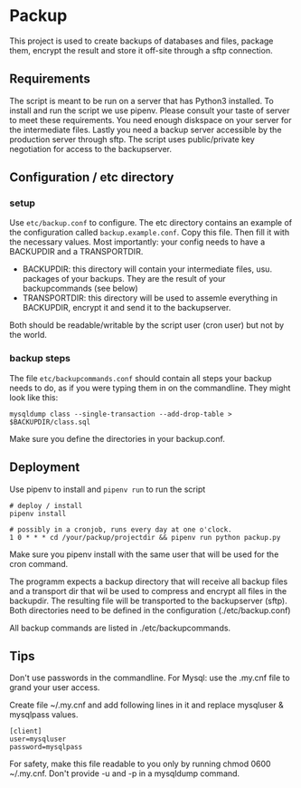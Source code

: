 # Packup
This project is used to create backups of databases and files, package them, encrypt the result and store it off-site through a sftp connection. 

## Requirements
The script is meant to be run on a server that has Python3 installed. To install and run the script we use pipenv. Please consult your taste of server to meet these requirements. You need enough diskspace on your server for the intermediate files. Lastly you need a backup server accessible by the production server through sftp. The script uses public/private key negotiation for access to the backupserver.


## Configuration / etc directory
### setup
Use `etc/backup.conf` to configure. The etc directory contains an example of the configuration called `backup.example.conf`. Copy this file. Then fill it with the necessary values.
Most importantly: your config needs to have a BACKUPDIR and a TRANSPORTDIR. 
- BACKUPDIR: this directory will contain your intermediate files, usu. packages of your backups. They are the result of your backupcommands (see below)
- TRANSPORTDIR: this directory will be used to assemle everything in BACKUPDIR, encrypt it and send it to the backupserver.

Both should be readable/writable by the script user (cron user) but not by the world.
  
### backup steps
The file `etc/backupcommands.conf` should contain all steps your backup needs to do, as if you were typing them in on the commandline. They might look like this: 
```commandline
mysqldump class --single-transaction --add-drop-table > $BACKUPDIR/class.sql
```
Make sure you define the directories in your backup.conf.
    
## Deployment
Use pipenv to install and `pipenv run` to run the script
```
# deploy / install
pipenv install

# possibly in a cronjob, runs every day at one o'clock.
1 0 * * * cd /your/packup/projectdir && pipenv run python packup.py
```
Make sure you pipenv install with the same user that will be used for the cron command.

The programm expects a backup directory that will receive all backup files and a transport dir that wil be used to compress and encrypt all files in the backupdir. The resulting file will be transported to the backupserver (sftp). Both directories need to be defined in the configuration (./etc/backup.conf)

All backup commands are listed in ./etc/backupcommands. 

## Tips
Don't use passwords in the commandline. For Mysql: use the .my.cnf file to grand your user access.

Create file ~/.my.cnf and add following lines in it and replace mysqluser & mysqlpass values.
```
[client]
user=mysqluser
password=mysqlpass
```
For safety, make this file readable to you only by running chmod 0600 ~/.my.cnf. Don't provide -u and -p in a mysqldump command.   
